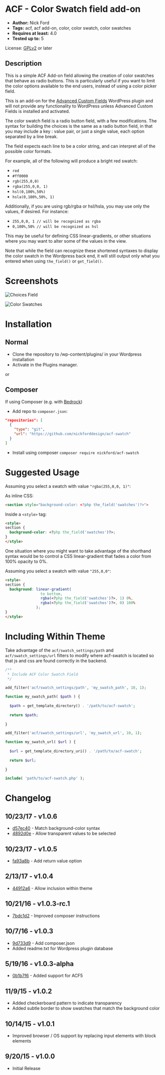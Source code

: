 ACF - Color Swatch field add-on
===

* **Author:** Nick Ford
* **Tags:** acf, acf add-on, color, color swatch, color swatches
* **Requires at least:** 4.0
* **Tested up to:** 5

License: [GPLv2](http://www.gnu.org/licenses/gpl-2.0.html) or later

Description
---

This is a simple ACF Add-on field allowing the creation of color swatches that behave as radio buttons. This is particularly useful if you want to limit the color options available to the end users, instead of using a color picker field.

This is an add-on for the [Advanced Custom Fields](http://wordpress.org/extend/plugins/advanced-custom-fields/)
WordPress plugin and will not provide any functionality to WordPress unless Advanced Custom Fields is installed and activated.

The color swatch field is a radio button field, with a few modifications. The syntax for building the choices is the same as a radio button field, in that you may include a key : value pair, or just a single value, each option separated by a line break.

The field expects each line to be a color string, and can interpret all of the possible color formats.

For example, all of the following will produce a bright red swatch:

* `red`
* `#ff0000`
* `rgb(255,0,0)`
* `rgba(255,0,0, 1)`
* `hsl(0,100%,50%)`
* `hsla(0,100%,50%, 1)`

Additionally, if you are using rgb/rgba or hsl/hsla, you may use only the values, if desired. For instance:

* `255,0,0, 1 // will be recognized as rgba`
* `0,100%,50% // will be recognized as hsl`

This may be useful for defining CSS linear-gradients, or other situations where you may want to alter some of the values in the view.

Note that while the field can recognize these shortened syntaxes to display the color swatch in the Wordpress back end, it will still output only what you entered when using `the_field()` or `get_field()`.

Screenshots
===

![Choices Field](/images/choices.png?raw=true)

![Color Swatches](/images/swatches.png?raw=true)

Installation
===

Normal
---
* Clone the repository to /wp-content/plugins/ in your Wordpress installation
* Activate in the Plugins manager.

or

Composer
---
If using Composer (e.g. with [Bedrock](https://roots.io/bedrock/))
* Add repo to `composer.json`:
```json
"repositories": [
  {
    "type": "git",
    "url": "https://github.com/nickforddesign/acf-swatch"
  }
]
```
* Install using composer `composer require nickford/acf-swatch`

Suggested Usage
===

Assuming you select a swatch with value `"rgba(255,0,0, 1)"`:

As inline CSS:

```html
<section style="background-color: <?php the_field('swatches')?>">
```

Inside a `<style>` tag:

```html
<style>
section {
  background-color: <?php the_field('swatches')?>;
}
</style>
```

One situation where you might want to take advantage of the shorthand syntax would be to control a CSS linear-gradient that fades a color from 100% opacity to 0%.

Assuming you select a swatch with value `"255,0,0"`:

```html
<style>
section {
  background: linear-gradient(
                to bottom,
                rgba(<?php the_field('swatches')?>, 1) 0%,
                rgba(<?php the_field('swatches')?>, 0) 100%
              );
}
</style>
```


Including Within Theme
===
Take advantage of the `acf/swatch_settings/path` and `acf/swatch_settings/url` filters to modify where acf-swatch is located so that js and css are found correctly in the backend.

```PHP
/**
 * Include ACF Color Swatch Field
 */

add_filter('acf/swatch_settings/path', 'my_swatch_path', 10, 1);

function my_swatch_path( $path ) {
  
  $path = get_template_directory() . '/path/to/acf-swatch';
  
  return $path;
  
}

add_filter('acf/swatch_settings/url', 'my_swatch_url', 10, 1);

function my_swatch_url( $url ) {
  
  $url = get_template_directory_uri() . '/path/to/acf-swatch';
  
  return $url;
  
}

include( 'path/to/acf-swatch.php' );
```

Changelog
===

10/23/17 - v1.0.6
---
* [d57ec40](https://github.com/nickforddesign/acf-swatch/pull/11) - Match background-color syntax
* [4892d0e](https://github.com/nickforddesign/acf-swatch/pull/10) - Allow transparent values to be selected

10/23/17 - v1.0.5
---
* [fa93a8b](https://github.com/nickforddesign/acf-swatch/pull/9) - Add return value option

2/13/17 - v1.0.4
---

* [44912a6](https://github.com/nickforddesign/acf-swatch/pull/7) - Allow inclusion within theme

10/21/16 - v1.0.3-rc.1
---

* [7bdc1d2](https://github.com/nickforddesign/acf-swatch/pull/5) - Improved composer instructions

10/7/16 - v1.0.3 
---
* [9d733d9](https://github.com/nickforddesign/acf-swatch/pull/4) - Add composer.json
* Added readme.txt for Wordpress plugin database

5/19/16 - v1.0.3-alpha
---
* [0b1b7f6](https://github.com/nickforddesign/acf-swatch/pull/2) - Added support for ACF5

11/9/15 - v1.0.2
---
* Added checkerboard pattern to indicate transparency
* Added subtle border to show swatches that match the background color

10/14/15 - v1.0.1
---
* Improved browser / OS support by replacing input elements with block elements

9/20/15 - v1.0.0
---
* Initial Release
